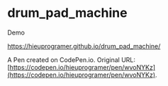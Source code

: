 ﻿# drum_pad_machine
Demo

https://hieuprogramer.github.io/drum_pad_machine/

A Pen created on CodePen.io. Original URL: [https://codepen.io/hieuprogramer/pen/wvoNYKz](https://codepen.io/hieuprogramer/pen/wvoNYKz).

